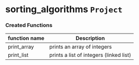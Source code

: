 # sorting_algorithms ``Project``
### Created Functions

function name | Description
--------------|------------
print_array | prints an array of integers
print_list | prints a list of integers (linked list)
